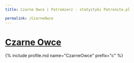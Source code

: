 ```yaml
---
title: Czarne Owce | Patromierz - statystyki Patronite.pl

permalink: /CzarneOwce
---
```


# [Czarne Owce](https://patronite.pl/CzarneOwce)

{% include profile.md name="CzarneOwce" prefix="c" %}
